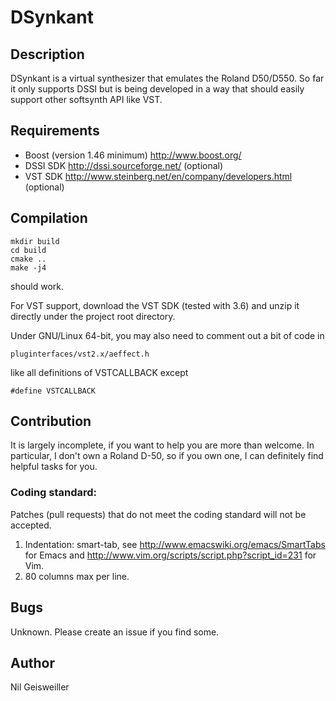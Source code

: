 DSynkant
========

Description
-----------

DSynkant is a virtual synthesizer that emulates the Roland
D50/D550. So far it only supports DSSI but is being developed in a way
that should easily support other softsynth API like VST.

Requirements
------------

- Boost (version 1.46 minimum) http://www.boost.org/
- DSSI SDK http://dssi.sourceforge.net/ (optional)
- VST SDK http://www.steinberg.net/en/company/developers.html (optional)

Compilation
-----------

```
mkdir build
cd build
cmake ..
make -j4
```
should work.

For VST support, download the VST SDK (tested with 3.6) and unzip it
directly under the project root directory.

Under GNU/Linux 64-bit, you may also need to comment out a bit of code
in

```
pluginterfaces/vst2.x/aeffect.h
```

like all definitions of VSTCALLBACK except
```
#define VSTCALLBACK
```

Contribution
------------

It is largely incomplete, if you want to help you are more than
welcome. In particular, I don't own a Roland D-50, so if you own one,
I can definitely find helpful tasks for you.

### Coding standard:
Patches (pull requests) that do not meet the coding standard will not
be accepted.

1. Indentation: smart-tab, see
   http://www.emacswiki.org/emacs/SmartTabs for Emacs and
   http://www.vim.org/scripts/script.php?script_id=231 for Vim.
2. 80 columns max per line.

Bugs
----

Unknown. Please create an issue if you find some.

Author
------

Nil Geisweiller
